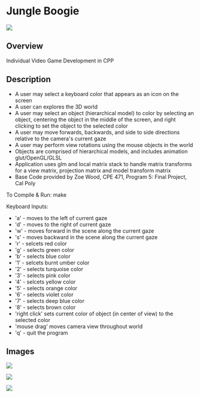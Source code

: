 # Jungle Boogie

<a target="_blank" href="http://minus.com/i/PHltDKB2bxje"><img src="http://i.minus.com/jPHltDKB2bxje.png" border="0"/></a>

## Overview

Individual Video Game Development in CPP

## Description

* A user may select a keyboard color that appears as an icon on the screen
* A user can explores the 3D world
* A user may select an object (hierarchical model) to color by selecting an object, centering the object in the middle of the screen, and right clicking to set the object to the selected color
* A user may move forwards, backwards, and side to side directions relative to the camera's current gaze
* A user may perform view rotations using the mouse objects in the world 
* Objects are comprised of hierarchical models, and includes animation glut/OpenGL/GLSL 
* Application uses glm and local matrix stack to handle matrix transforms for a view matrix, projection matrix and model transform matrix 
* Base Code provided by Zoe Wood, CPE 471, Program 5: Final Project, Cal Poly

To Compile & Run: make

Keyboard Inputs:
* 'a' - moves to the left of current gaze
* 'd' - moves to the right of current gaze
* 'w' - moves forward in the scene along the current gaze
* 's' - moves backward in the scene along the current gaze
* 'r' - selcets red color
* 'g' - selects green color
* 'b' - selects blue color
* '1' - selcets burnt umber color
* '2' - selects turquoise color
* '3' - selects pink color
* '4' - selcets yellow color
* '5' - selects orange color
* '6' - selects violet color
* '7' - selects deep blue color
* '8' - selects brown color
* 'right click' sets current color of object (in center of view) to the selected color
* 'mouse drag' moves camera view throughout world
* 'q' - quit the program

## Images

<a target="_blank" href="http://minus.com/i/ID3FZimcomQn"><img src="http://i.minus.com/jID3FZimcomQn.png" border="0"/></a>

<a target="_blank" href="http://minus.com/i/HXiH3Np8jYi6"><img src="http://i.minus.com/jHXiH3Np8jYi6.png" border="0"/></a>

<a target="_blank" href="http://minus.com/i/ueejL6CD5U90"><img src="http://i.minus.com/jueejL6CD5U90.png" border="0"/></a>

